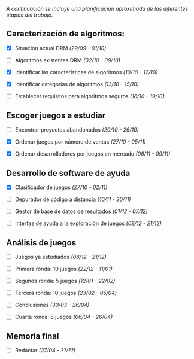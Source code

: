 _A continuación se incluye una planificación aproximada de las diferentes
etapas del trabajo._


## Caracterización de algoritmos:
- [x] Situación actual DRM *(29/09 - 01/10)* 
- [ ] Algoritmos existentes DRM *(02/10 - 09/10)*
- [x] Identificar las características de algoritmos *(10/10 - 12/10)*
- [x] Identificar categorías de algoritmos *(13/10 - 15/10)*
- [ ] Establecer requisitos para algoritmos seguros *(16/10 - 19/10)*


## Escoger juegos a estudiar
- [ ] Encontrar proyectos abandonados *(20/10 - 26/10)*
- [x] Ordenar juegos por número de ventas *(27/10 - 05/11)*
- [x] Ordenar desarrolladores por juegos en mercado *(06/11 - 09/11)*


## Desarrollo de software de ayuda
- [x] Clasificador de juegos *(27/10 - 02/11)*
- [ ] Depurador de código a distancia *(10/11 - 30/11)*
- [ ] Gestor de base de datos de resultados *(01/12 - 07/12)*
- [ ] Interfaz de ayuda a la exploración de juegos *(08/12 - 21/12)*


## Análisis de juegos
- [ ] Juegos ya estudiados *(08/12 - 21/12)*
- [ ] Primera ronda: 10 juegos *(22/12 - 11/01)*
- [ ] Segunda ronda: 5 juegos  *(12/01 - 22/02)*
- [ ] Tercera ronda: 10 juegos *(23/02 - 05/04)*
- [ ] Conclusiones *(30/03 - 26/04)*
- [ ] Cuarta ronda: 8 juegos *(06/04 - 26/04)*


## Memoria final
- [ ] Redactar *(27/04 - ??/??)*